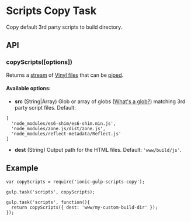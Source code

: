 # Scripts Copy Task
Copy default 3rd party scripts to build directory.

## API

### copyScripts([options])

Returns a [stream](http://nodejs.org/api/stream.html) of [Vinyl files](https://github.com/wearefractal/vinyl-fs)
that can be [piped](http://nodejs.org/api/stream.html#stream_readable_pipe_destination_options).

#### Available options:
- **src** (String|Array) Glob or array of globs ([What's a glob?](https://github.com/isaacs/node-glob#glob-primer)) matching 3rd party script files. Default:
```
[
  'node_modules/es6-shim/es6-shim.min.js',
  'node_modules/zone.js/dist/zone.js',
  'node_modules/reflect-metadata/Reflect.js'
]
```
- **dest** (String) Output path for the HTML files. Default: `'www/build/js'`.

## Example

```
var copyScripts = require('ionic-gulp-scripts-copy');

gulp.task('scripts', copyScripts);

gulp.task('scripts', function(){
  return copyScripts({ dest: 'www/my-custom-build-dir' });
});
```
